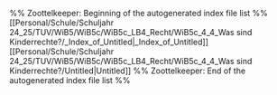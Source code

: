 %% Zoottelkeeper: Beginning of the autogenerated index file list  %%
 [[Personal/Schule/Schuljahr 24_25/TUV/WiB5/WiB5c/WiB5c_LB4_Recht/WiB5c_4_4_Was sind Kinderrechte?/_Index_of_Untitled|_Index_of_Untitled]]
 [[Personal/Schule/Schuljahr 24_25/TUV/WiB5/WiB5c/WiB5c_LB4_Recht/WiB5c_4_4_Was sind Kinderrechte?/Untitled|Untitled]]
%% Zoottelkeeper: End of the autogenerated index file list  %%
